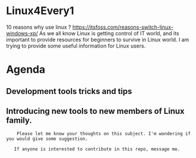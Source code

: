 # Linux4Every1
10 reasons why use linux ? https://itsfoss.com/reasons-switch-linux-windows-xp/  As we all know Linux is getting control of IT world, and  its important to provide resources for beginners to survive in Linux world.  I am trying to provide some useful information for Linux users.

<h1> Agenda </h1>
<h2> Development tools tricks and tips </h2>
<h2> Introducing new tools to new members of Linux family. </h2>


```
    Please let me know your thoughts on this subject. I'm wondering if you would give some suggestion.
```

```
   If anyone is interested to contribute in this repo, message me.
```
